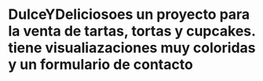 # DulceYDeliciosoes un proyecto para la venta de tartas, tortas y cupcakes. tiene visualiazaciones muy coloridas y un formulario de contacto
